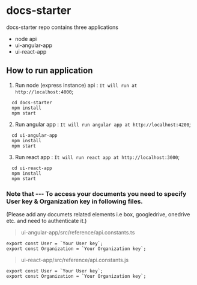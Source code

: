 # docs-starter


docs-starter repo contains three applications

  * node api
  * ui-angular-app
  * ui-react-app

## How to run application

1. Run node (express instance) api : `It will run at http://localhost:4000`;

```
  cd docs-starter
  npm install
  npm start
```
2. Run angular app : `It will run angular app at http://localhost:4200`;

```
  cd ui-angular-app
  npm install
  npm start
```

3. Run react app : `It will run react app at http://localhost:3000`;

```
  cd ui-react-app
  npm install
  npm start
```


### Note that --- To access your documents you need to specify User key & Organization key in following files.
(Please add any documets related elements i.e box, googledrive, onedrive etc. and need to authenticate it.)

> ui-angular-app/src/reference/api.constants.ts
```
export const User = `Your User key`;
export const Organization = `Your Organization key`;
```
> ui-react-app/src/reference/api.constants.js
```
export const User = `Your User key`;
export const Organization = `Your Organization key`;
```

